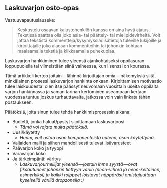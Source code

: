 ## Laskuvarjon osto-opas

Vastuuvapautuslauseke:

> Keskustelu osaavan kalustohenkilön kanssa on aina hyvä ajatus. Tekstissä saattaa olla joko asia- tai päättely- tai mielipidevirheitä. Voit jättää tekstistä kommentteja/kysymyksiä/lisätietoja tuleville lukijoille ja kirjoittajalle joko alaosan kommentteihin tai johonkin kohtaan maalaamalla tekstiä ja klikkaamalla puhekuplaa.

Laskuvarjon hankkiminen tulee yleensä ajankohtaiseksi oppilasuran loppupuolella tai viimeistään siinä vaiheessa, kun lisenssi on kourassa.

Tämä artikkeli kertoo joitain — lähinnä kirjoittajan omia — näkemyksiä siitä, minkälainen prosessi laskuvarjon hankinta onkaan. Kirjoittamisen motivaatio tulee laiskuudesta: olen itse päässyt neuvomaan vuosittain useita oppilaita varjon hankinnassa ja saman tarinan kertominen useampaan kertaan vuodessa tuntuu joskus turhauttavalta, jatkossa voin vain linkata tähän postaukseen.

Päätöksiä, joita sinun tulee tehdä hankkimisprosessin aikana:

* Budjetti, jonka haluat/pystyt sijoittamaan laskuvarjoosi
  * _Tämä voi rajata muita päätöksiä._
* Uusi/käytetty
  * _Huom, voit ostaa osan komponenteista uutena, osan käytettyinä._
* Valjaiden malli ja siihen mahdollisesti tulevat lisävarusteet
* Päävarjon koko ja tyyppi
* Varavarjon koko
* Ja tärkeimpänä: väritys
  * _Laskuvarjourheilijat yleensä — jostain ihme syystä — ovat fiksautuneet johonkin tiettyyn väriin \(neon-vihreä ja neon-keltainen, esimerkiksi\) ja kaikki roippeet loistavat näppärästi omistajuuttaan kyseisellä värillä dropzonella :\)_



